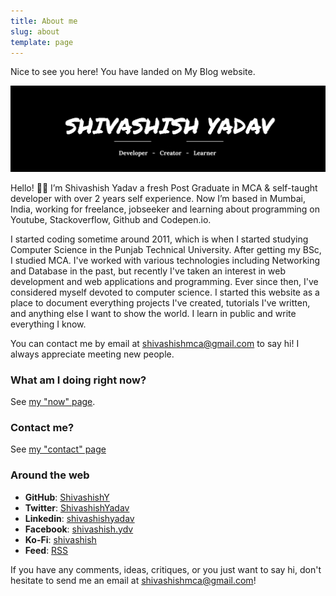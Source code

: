 ```yaml
---
title: About me
slug: about
template: page
---
```


Nice to see you here! You have landed on My Blog website.

![Me](../images/shiva3.png)

Hello! 👋🏽 I’m Shivashish Yadav a fresh Post Graduate in MCA & self-taught developer with over 2 years self experience. Now I’m based in Mumbai, India, working for freelance, jobseeker and learning about programming on Youtube, Stackoverflow, Github and Codepen.io.

I started coding sometime around 2011, which is when I started studying Computer Science in the Punjab Technical University. After getting my BSc, I studied MCA. I've worked with various technologies including Networking and Database in the past, but recently I've taken an interest in web development and web applications and programming. Ever since then, I've considered myself devoted to computer science.
I started this website as a place to document everything projects I've created, tutorials I've written, and anything else I want to show the world. I learn in public and write everything I know.

You can contact me by email at shivashishmca@gmail.com to say hi! I always appreciate meeting new people.

### What am I doing right now?

See [my "now" page](https://shiva.gtsb.io/now).

### Contact me?

See [my "contact" page](https://shiva.gtsb.io/contact)

### Around the web

-   **GitHub**: [ShivashishY](https://github.com/ShivashishY)
-   **Twitter**: [ShivashishYadav](https://twitter.com/ShivashishYadav)
-   **Linkedin**: [shivashishyadav](https://www.linkedin.com/in/shivashishyadav/)
-   **Facebook**: [shivashish.ydv](https://www.facebook.com/shivashish.ydv/)
-   **Ko-Fi**: [shivashish](https://ko-fi.com/shivashish)
-   **Feed**: [RSS](https://shiva.gtsb.io/rss.xml)

If you have any comments, ideas, critiques, or you just want to say hi, don't hesitate to send me an email at [shivashishmca@gmail.com](mailto:shivashishmca@gmail.com)!